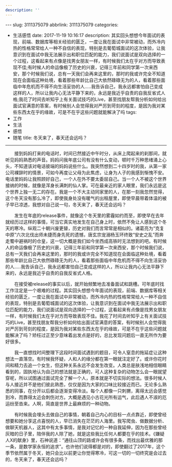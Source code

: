 ```yaml
---
description: ''
---
```


﻿---
slug: 3111375079
abbrlink: 3111375079
categories:
- 生活感悟
date: 2017-11-19 10:16:17
description: 其实回头想想今年面试的表现，前端、数据库等相关经验的匮乏，一度让我在面试中非常被动，而外冷内热的性格常常给人一种不自信的表现，特别是去葡萄城面试的这次体验，让我意识到在面试中我无法展示出和职位匹配的能力，我们说面试是双向选择的一个过程，这看起来有点像是找男女朋友一样，有时候我们太在乎对方而导致表现不佳;有时候人的命运像极了历史的兴衰，记得三年前和同学第一次来西安，那个时候我们说，总有一天我们会再来这里的，那时的我或许完全不知道现在会面临这种处境，看着那些年龄比自己大依然碌碌无为的人，看着那些面临中年危机而不得不向生活妥协的人.....我告诉自己，我永远都害怕自己变成这样的人，所以让我内心无法平静下来的，永远是我近乎自责的自我反省式人格;我花了时间去听知乎上有关面试技巧的Live，甚至找朋友帮我分析如何给出面试官满意的答案，有时候别人会觉得我对严厉到苛刻的程度，是因为我对某些东西太在乎的缘故，可是不在乎这些问题就能解决了吗
tags:
- 工作
- 生活
- 感悟
- 随笔
title: 冬天来了，春天还会远吗？
---

&emsp;&emsp;接到妈妈打来的电话时，时间已然接近中午时分，从床上爬起来的刹那间，就听见妈妈熟悉的声音。妈妈问我年底公司有没有什么变动，顿时千万种思绪涌上心头，不知道该对电话彼端的妈妈说些什么。我突然想到二十四岁时的我，从第一家公司裸辞时的情景，可如今再度让父母为此焦虑，让身为人子的我感到惭愧不安。电话里妈妈让我照顾好自己，一个人在外不要太委屈自己。当一个人不被这个世界接纳的时候，就像是浑身长满刺的仙人掌。可在最亲近的家人眼里，我们永远是这个世界上独一无二的存在。我是一个不大主动同家里的人，在那一刻我忽然觉得，这个冬天没有那么冷了，即使我身处没有暖气的出租屋里，即使早晨带着体温的被子早已凉透，我想对自己说一句，冬天来了，春天还会远吗？

&emsp;&emsp;发生在年底的release事件，就像这个冬天里的雾霾如约而至，即使早在去年就经历过这样的事情，可当它真实地发生在自己身上时，依然不免让人感到这个冬天的寒冷。纵观二十朝兴废更替，历史对我们而言常常是相似的。诸葛亮为“克复中原”六次北伐出师未捷而身先死的遗憾，唐玄宗宠溺杨玉环终致“安史之乱”而奔走蜀中避祸时的仓皇，这一切大概是我们如今坐西成高铁时无法想到的吧。有时候人的命运像极了历史的兴衰，记得三年前和同学第一次来西安，那个时候我们说，总有一天我们会再来这里的，那时的我或许完全不知道现在会面临这种处境，看着那些年龄比自己大依然碌碌无为的人，看着那些面临中年危机而不得不向生活妥协的人.....我告诉自己，我永远都害怕自己变成这样的人，所以让我内心无法平静下来的，永远是我近乎自责的自我反省式人格。

&emsp;&emsp;在接受被release的事实以后，就开始频繁地去准备面试和跳槽。可年底时找工作注定是一个艰难的过程。其实回头想想今年面试的表现，前端、数据库等相关经验的匮乏，一度让我在面试中非常被动，而外冷内热的性格常常给人一种不自信的表现，特别是去葡萄城面试的这次体验，让我意识到在面试中我无法展示出和职位匹配的能力，我们说面试是双向选择的一个过程，这看起来有点像是找男女朋友一样，有时候我们太在乎对方而导致表现不佳。我花了时间去听知乎上有关面试技巧的Live，甚至找朋友帮我分析如何给出面试官满意的答案，有时候别人会觉得我对严厉到苛刻的程度，是因为我对某些东西太在乎的缘故，可是不在乎这些问题就能解决了吗？矫枉过正至少意味着出发点是好的，总比发现问题后一直无所作为要好很多。

&emsp;&emsp;我一直想找时间整理下这段时间面试遇到的题目，可令人窒息的拖延症让这种想法一直落空。有时候我怀疑，人和人的缘分都在第一眼就注定好了。或许你花时间和精力去追一个女生，但这种关系永远不会发生改变。人类总是肤浅地相信眼睛看到的，固执地认为自己的想法就是正确的，可人这种复杂的动物怎么会一眼就望穿呢，所以试图通过面试完全了解一个人，原本就是不切实际的想法。很多时候人与人接近并不是他们彼此熟悉，仅仅是因为大家的口味比较接近而已。无论多么熟悉的同事，在分开以后都会逐渐变得冷淡。每个人都像一只刺猬，离得太远会感觉到冷，而靠得太近会刺伤对方。大概是遇见小古花光所有运气，此后遇人不淑的厄运纷至沓来。人啊，简直是世界上最麻烦的一种动物。

&emsp;&emsp;有时候我会埋头去做自己的事情，朝着自己内心的目标一点点靠近，即使曾经想要和她分享这点喜悦的人，早已消失在茫茫的人海里。我写爬虫、做数据分析、做聊天机器人，这其中有太多事情，是我对记忆的一种自我延伸，因为在那些曾经灰暗的日子里，陪伴我的人除了她，就是这些我比任何人都要在乎的技术。《嫌疑人X的献身》里，石神说道：“通往山顶的路或许会有很多条，而找出最优雅的那一条，是数学家永恒的追求”。也许他们说得都是对的，即使翻过了2017年，这个季节依然属于冬天，她只会比以前更让你觉得寒冷，可这一切的一切终究是会过去的，冬天来了，春天还会远吗？